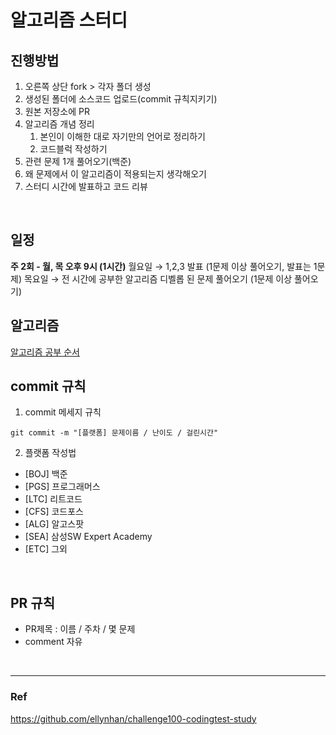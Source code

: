 # 알고리즘 스터디


## 진행방법
1. 오른쪽 상단 fork > 각자 폴더 생성
2. 생성된 폴더에 소스코드 업로드(commit 규칙지키기)
3. 원본 저장소에 PR
4. 알고리즘 개념 정리
    1. 본인이 이해한 대로 자기만의 언어로 정리하기
    2. 코드블럭 작성하기
5. 관련 문제 1개 풀어오기(백준)
6. 왜 문제에서 이 알고리즘이 적용되는지 생각해오기
7. 스터디 시간에 발표하고 코드 리뷰
<br>

## 일정
**주 2회 - 월, 목 오후 9시 (1시간)**
월요일 → 1,2,3 발표 (1문제 이상 풀어오기, 발표는 1문제)
목요일 → 전 시간에 공부한 알고리즘 디벨롭 된 문제 풀어오기 (1문제 이상 풀어오기)
<br>

## 알고리즘
[알고리즘 공부 순서](https://velog.io/@cxxerry/%EC%95%8C%EA%B3%A0%EB%A6%AC%EC%A6%98-%EA%B3%B5%EB%B6%80-%EC%88%9C%EC%84%9C)
<br>

## commit 규칙
1. commit 메세지 규칙
```
git commit -m "[플랫폼] 문제이름 / 난이도 / 걸린시간"
```
2. 플랫폼 작성법
  - [BOJ] 백준
  - [PGS] 프로그래머스
  - [LTC] 리트코드
  - [CFS] 코드포스
  - [ALG] 알고스팟
  - [SEA] 삼성SW Expert Academy
  - [ETC] 그외
<br>

## PR 규칙
- PR제목 : 이름 / 주차 / 몇 문제
- comment 자유
<br>

---
### Ref
https://github.com/ellynhan/challenge100-codingtest-study
